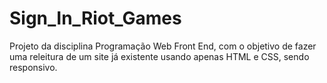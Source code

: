 # Sign_In_Riot_Games
Projeto da disciplina Programação Web Front End, com o objetivo de fazer uma releitura de um site já existente usando apenas HTML e CSS, sendo responsivo.
